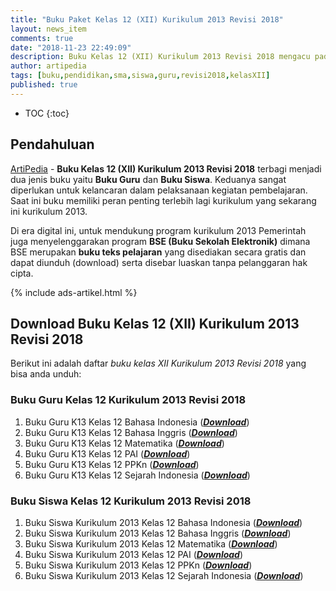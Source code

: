 ```yaml
---
title: "Buku Paket Kelas 12 (XII) Kurikulum 2013 Revisi 2018"
layout: news_item
comments: true
date: "2018-11-23 22:49:09"
description: Buku Kelas 12 (XII) Kurikulum 2013 Revisi 2018 mengacu pada kurikulum 2013 hasil revisi 2018 yang direkomendasikan oleh Kementrian Pendidikan dan Kebudayaan .
author: artipedia
tags: [buku,pendidikan,sma,siswa,guru,revisi2018,kelasXII]
published: true
---
```

* TOC
{:toc}

## Pendahuluan
[ArtiPedia](/ "Artipedia") - **Buku Kelas 12 (XII) Kurikulum 2013 Revisi 2018** terbagi menjadi dua jenis buku yaitu **Buku Guru** dan **Buku Siswa**. Keduanya sangat diperlukan untuk kelancaran dalam pelaksanaan kegiatan pembelajaran. Saat ini buku memiliki peran penting terlebih lagi kurikulum yang sekarang ini kurikulum 2013. 

Di era digital ini, untuk mendukung program kurikulum 2013 Pemerintah juga menyelenggarakan program **BSE (Buku Sekolah Elektronik)** dimana BSE merupakan **buku teks pelajaran** yang disediakan secara gratis dan dapat diunduh (download) serta disebar luaskan tanpa pelanggaran hak cipta. 

{% include ads-artikel.html %}

## Download Buku Kelas 12 (XII) Kurikulum 2013 Revisi 2018
Berikut ini adalah daftar *buku kelas XII Kurikulum 2013 Revisi 2018* yang bisa anda unduh:

### Buku Guru Kelas 12 Kurikulum 2013 Revisi 2018
<ol class="arti">
<li>Buku Guru K13 Kelas 12 Bahasa Indonesia (<b><i><a href="https://docs.google.com/uc?export=download&id=1bV8gZAV_ycW3OhQIb7xxkOqt1UOvgeQ6" title="Buku Guru Kelas 12 Kurikulum 2013 Bahasa Indonesia">Download</a></i></b>)</li>
<li>Buku Guru K13 Kelas 12 Bahasa Inggris (<b><i><a href="https://docs.google.com/uc?export=download&id=1eJVqyIJBS3Ubhp77bpEOGlRNo9YVuNjC" title="Buku Guru Kelas 12 Kurikulum 2013 Bahasa Inggris">Download</a></i></b>)</li>
<li>Buku Guru K13 Kelas 12 Matematika (<b><i><a href="https://docs.google.com/uc?export=download&id=1DeCCO-NyisilznFYcL7yQoAWV9fkmBJR"  title="Buku Guru Kelas 12 Kurikulum 2013 Matematika">Download</a></i></b>)</li>
<li>Buku Guru K13 Kelas 12 PAI (<b><i><a href="https://docs.google.com/uc?export=download&id=1eIMSnS81ZFl_4BGPeJ5maM-yZjgGyJs7" title="Buku Guru Kelas 12 Kurikulum 2013 PAI">Download</a></i></b>)</li>
<li>Buku Guru K13 Kelas 12 PPKn (<b><i><a href="https://docs.google.com/uc?export=download&id=1pQTil_oBn6b-SvgNPHj-nkcIU4gJ9esu" title="Buku Guru Kelas 12 Kurikulum 2013 PPKn">Download</a></i></b>)</li>
<li>Buku Guru K13 Kelas 12 Sejarah Indonesia (<b><i><a href="https://docs.google.com/uc?export=download&id=1Pnl2d2aZM2p-zxKzlV1LF5Sg7zCC-Epj" title="Buku Guru Kelas 12 Kurikulum 2013 Sejarah Indonesia">Download</a></i></b>)</li>
</ol>

### Buku Siswa Kelas 12 Kurikulum 2013 Revisi 2018
<ol class="arti">
<li>Buku Siswa Kurikulum 2013 Kelas 12 Bahasa Indonesia (<b><i><a href="https://docs.google.com/uc?export=download&id=1RhjnM-QawkCleRM7ItJDzFqHdK-m9Cn3" title="Buku siswa kelas 12 Bahasa Indonesia Revisi 2018">Download</a></i></b>)</li>
<li>Buku Siswa Kurikulum 2013 Kelas 12 Bahasa Inggris (<b><i><a href="https://docs.google.com/uc?export=download&id=1Z0-JxT-OyZGnrojo3mGnfH_pIcsGIOO-" title="Buku siswa kelas 12 Bahasa Inggris Revisi 2018">Download</a></i></b>)</li>
<li>Buku Siswa Kurikulum 2013 Kelas 12 Matematika (<b><i><a href="https://docs.google.com/uc?export=download&id=1OyJEpo_XBwkESjxeTAOg6BHdI7bdmavb" title="Buku siswa kelas 12 Matematika Revisi 2018">Download</a></i></b>)</li>
<li>Buku Siswa Kurikulum 2013 Kelas 12 PAI (<b><i><a href="https://docs.google.com/uc?export=download&id=1f1oh8487yyrqkbxSFfnmi7Aw3J60tgA1" title="Buku siswa kelas 12 PAI Revisi 2018">Download</a></i></b>)</li>
<li>Buku Siswa Kurikulum 2013 Kelas 12 PPKn (<b><i><a href="https://docs.google.com/uc?export=download&id=1Dtn3V68MAu0R6tMWRaO-EgRc-kT5GOF-" title="Buku siswa kelas 12 PPKn Revisi 2018">Download</a></i></b>)</li>
<li>Buku Siswa Kurikulum 2013 Kelas 12 Sejarah Indonesia (<b><i><a href="https://docs.google.com/uc?export=download&id=1pb2s118ipqwKPh7PwosvtFRzWTYGKC9i" title="Buku siswa kelas 12 Sejarah Indonesia Revisi 2018">Download</a></i></b>)</li>
</ol>
